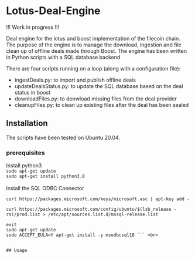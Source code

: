 # Lotus-Deal-Engine

!!! Work in progress !!!

Deal engine for the lotus and boost implementation of the filecoin chain.
The purpose of the engine is to manage the download, ingestion and file clean up of offline deals made through Boost.
The engine has been written in Python scripts with a SQL database backend

There are four scripts running on a loop (along with a configuration file):
- ingestDeals.py: to import and publish offline deals
- updateDealsStatus.py: to update the SQL database based on the deal status in boost
- downloadFiles.py: to donwload missing files from the deal provider
- cleanupFiles.py: to clean up existing files after the deal has been sealed

## Installation
The scripts have been tested on Ubuntu 20.04.
### prerequisites
Install python3 <br>
` sudo apt-get update ` <br>
` sudo apt-get install python3.8 ` <br><br>
Install the SQL ODBC Connector <br>
``` sudo su
curl https://packages.microsoft.com/keys/microsoft.asc | apt-key add -

curl https://packages.microsoft.com/config/ubuntu/$(lsb_release -rs)/prod.list > /etc/apt/sources.list.d/mssql-release.list

exit
sudo apt-get update
sudo ACCEPT_EULA=Y apt-get install -y msodbcsql18 ``` <br>


## Usage
